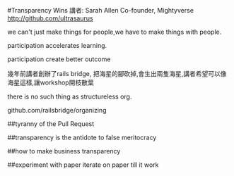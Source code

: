 #Transparency Wins
講者: Sarah Allen Co-founder, Mightyverse http://github.com/ultrasaurus

we can't just make things for people,we have to make things with people.

participation accelerates learning.

participation create better outcome

幾年前講者創辦了rails bridge,
把海星的腳砍掉,會生出兩隻海星,講者希望可以像海星這樣,讓workshop開枝散葉

there is no such thing as structureless org.

github.com/railsbridge/organizing

##tyranny of the Pull Request

##transparency is the antidote to false meritocracy

##how to make business transparency

##experiment with paper
iterate on paper till it work
